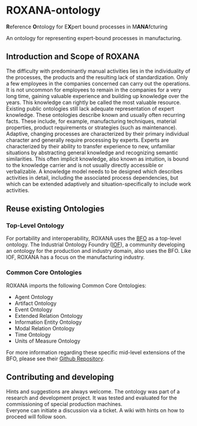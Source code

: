 # ROXANA-ontology  
**R**eference **O**ntology for E**X**pert bound processes in M**ANA**fcturing

An ontology for representing expert-bound processes in manufacturing. 

## Introduction and Scope of ROXANA
The difficulty with predominantly manual activities lies in the individuality of the processes, the products and the resulting lack of standardization. Only a few employees in the companies concerned can carry out the operations. It is not uncommon for employees to remain in the companies for a very long time, gaining valuable experience and building up knowledge over the years. This knowledge can rightly be called the most valuable resource. Existing public ontologies still lack adequate representation of expert knowledge. These ontologies describe known and usually often recurring facts. These include, for example, manufacturing techniques, material properties, product requirements or strategies (such as maintenance).  
Adaptive, changing processes are characterized by their primary individual character and generally require processing by experts. Experts are characterized by their ability to transfer experience to new, unfamiliar situations by abstracting general knowledge and recognizing semantic similarities. This often implicit knowledge, also known as intuition, is bound to the knowledge carrier and is not usually directly accessible or verbalizable. A knowledge model needs to be designed which describes activities in detail, including the associated process dependencies, but which can be extended adaptively and situation-specifically to include work activities.

## Reuse existing Ontologies
### Top-Level Ontology

For portability and interoperability, ROXANA uses the [BFO](https://basic-formal-ontology.org/) as a top-level ontology. The Industrial Ontology Foundry ([IOF](https://www.industrialontologies.org/)), a community developing an ontology for the production and industry domain, also uses the BFO. Like IOF, ROXANA has a focus on the manufacturing industry.

### Common Core Ontologies
ROXANA imports the following Common Core Ontologies:
- Agent Ontology
- Artifact Ontology
- Event Ontology
- Extended Relation Ontology
- Information Entity Ontology
- Modal Relation Ontology 
- Time Ontology
- Units of Measure Ontology

For more information regarding these specific mid-level extensions of the BFO, please see their [Github Repository](https://github.com/CommonCoreOntology/CommonCoreOntologies). 

## Contributing and developing
Hints and suggestions are always welcome. The ontology was part of a research and development project. It was tested and evaluated for the commissioning of special production machines.  
Everyone can initiate a discussion via a ticket. A wiki with hints on how to proceed will follow soon. 
